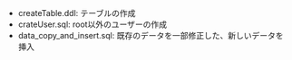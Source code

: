- createTable.ddl: テーブルの作成
- crateUser.sql: root以外のユーザーの作成
- data_copy_and_insert.sql: 既存のデータを一部修正した、新しいデータを挿入